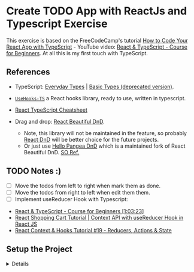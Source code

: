 # Create TODO App with ReactJs and Typescript Exercise

This exercise is based on the FreeCodeCamp's tutorial [How to Code Your React App with TypeScript](https://www.freecodecamp.org/news/how-to-code-your-react-app-with-typescript/) - YouTube video: [React & TypeScript - Course for Beginners](https://youtu.be/FJDVKeh7RJI). At all this is my first touch with TypeScript.

## References

- TypeScript: [Everyday Types](https://www.typescriptlang.org/docs/handbook/2/everyday-types.html) | [Basic Types (deprecated version)](https://www.typescriptlang.org/docs/handbook/basic-types.html).

- [`UseHooks-TS`](https://usehooks-ts.com/) a React hooks library, ready to use, written in typescript.

- [React TypeScript Cheatsheet](https://react-typescript-cheatsheet.netlify.app/docs/basic/getting-started/hooks)

- Drag and drop: [React Beautiful DnD](https://react-beautiful-dnd.netlify.app/?path=/story/single-vertical-list--basic).
  - Note, this library will not be maintained in the feature, so probably [React DnD](https://react-dnd.github.io/react-dnd/about) will be better choice for the future projects.
  - Or just use [Hello Pangea DnD](https://github.com/hello-pangea/dnd) which is a maintained fork of React Beautiful DnD. [SO Ref.](https://stackoverflow.com/a/74260444/6543935)

## TODO Notes :)

- [ ] Move the todos from left to right when mark them as done.
- [ ] Move the todos from right to left when edit them them.
- [ ] Implement useReducer Hook with Typescript:
- [React & TypeScript - Course for Beginners [1:03:23]](https://youtu.be/FJDVKeh7RJI?t=3803)
- [React Shopping Cart Tutorial | Context API with useReducer Hook in React JS](https://youtu.be/HptuMAUaNGk)
- [React Context & Hooks Tutorial #19 - Reducers, Actions & State](https://youtu.be/uXWycyeTeCs)

## Setup the Project

<details>

### Install ReactJs and Typescript by Vite

```bash
npm create vite@latest
# ✔ Project name: … exc-ts-react-todo-app
# ✔ Select a framework: › React
# ✔ Select a variant: › TypeScript
cd exc-ts-react-todo-app/
npm install
```

- Create start command in [`package.json`](package.json) file as follows:

  ```json
  "scripts": {
      "start": "vite --host 0.0.0.0 --port 3000",
  }
  ```

- Clean the `src/` and `public/` directories and start working on the project.

### Install helpers: TailwindCSS and so on

```bash
npm i --save-dev tailwindcss postcss autoprefixer
npx tailwindcss init -p
```

```bash
npm i @tailwindcss/forms @tailwindcss/typography @tailwindcss/aspect-ratio
npm i @headlessui/react
npm i react-icons
npm i @heroicons/react
```

<s>

```bash
npm i react-beautiful-dnd
npm i @types/react-beautiful-dnd
```

</s>

```bash
npm i @hello-pangea/dnd
```

**References:**

- <https://tailwindui.com/>
- <https://react-icons.github.io/react-icons/>
- <https://headlessui.com/>
- <https://heroicons.com/>

### Setup the Git Repository and Push to GitHub

```bash
git config --global init.defaultBranch master
git init
git add -A
git commit -m "Initial commit"
git branch -M master
git remote add origin git@github.com:metalevel-tech/exc-ts-react-todo-app.git
git push -u origin master
```

### Automation with GitHub Actions

- [Deploy to GitHub Pages and Automate with GitHub Actions](https://github.com/metalevel-tech/exc-js-react-tic-tac-toe#deploy-to-github-pages-with-github-actions)

</details>
